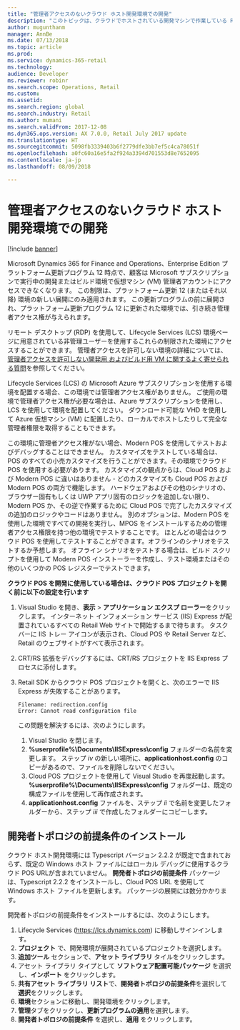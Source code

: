 ```yaml
---
title: "管理者アクセスのないクラウド ホスト開発環境での開発"
description: "このトピックは、クラウドでホストされている開発マシンで作業している Retail 開発者向けのコンフィギュレーション手順について説明します。"
author: mugunthanm
manager: AnnBe
ms.date: 07/13/2018
ms.topic: article
ms.prod: 
ms.service: dynamics-365-retail
ms.technology: 
audience: Developer
ms.reviewer: robinr
ms.search.scope: Operations, Retail
ms.custom: 
ms.assetid: 
ms.search.region: global
ms.search.industry: Retail
ms.author: mumani
ms.search.validFrom: 2017-12-08
ms.dyn365.ops.version: AX 7.0.0, Retail July 2017 update
ms.translationtype: HT
ms.sourcegitcommit: 5098fb3339403b6f2779dfe3bb7ef5c4ca78051f
ms.openlocfilehash: a0fc60a16e5fa2f924a3394d701553d8e7652095
ms.contentlocale: ja-jp
ms.lasthandoff: 08/09/2018

---
```

# <a name="development-in-cloud-hosted-development-environments-without-admin-access"></a>管理者アクセスのないクラウド ホスト開発環境での開発

[!include [banner](../../includes/banner.md)]

Microsoft Dynamics 365 for Finance and Operations、Enterprise Edition プラットフォーム更新プログラム 12 時点で、顧客は Microsoft サブスクリプションで実行中の開発またはビルド環境で仮想マシン (VM) 管理者アカウントにアクセスできなくなります。 この制限は、プラットフォーム更新 12 (またはそれ以降) 環境の新しい展開にのみ適用されます。 この更新プログラムの前に展開され、プラットフォーム更新プログラム 12 に更新された環境では、引き続き管理者アクセス権が与えられます。

リモート デスクトップ (RDP) を使用して、Lifecycle Services (LCS) 環境ページに用意されている非管理ユーザーを使用するこれらの制限された環境にアクセスすることができます。 管理者アクセスを許可しない環境の詳細については、[管理者アクセスを許可しない開発用 およびビルド用 VM に関するよく寄せられる質問](../../dev-itpro/sysadmin/VMs-no-admin-access.md)を参照してください。

Lifecycle Services (LCS) の Microsoft Azure サブスクリプションを使用する環境を配置する場合、この環境では管理者アクセス権がありません。 ご使用の環境で管理者アクセス権が必要な場合は、Azure サブスクリプションを使用し、LCS を使用して環境を配置してください。 ダウンロード可能な VHD を使用して Azure 仮想マシン (VM) に配置したり、ローカルでホストしたりして完全な管理者権限を取得することもできます。

この環境に管理者アクセス権がない場合、Modern POS を使用してテストおよびデバッグすることはできません。 カスタマイズをテストしている場合は、POS のすべての小売カスタマイズを行うことができます。その環境でクラウド POS を使用する必要があります。 カスタマイズの観点からは、Cloud POS および Modern POS に違いはありません - どのカスタマイズも Cloud POS および Modern POS の両方で機能します。 ハードウェアおよびその他のシナリオの、ブラウザー固有もしくは UWP アプリ固有のロジックを追加しない限り、Modern POS か、その逆で作業するために Cloud POS で完了したカスタマイズの追加のロジックやコードはありません。 別のオプションは、Modern POS を使用した環境ですべての開発を実行し、MPOS をインストールするための管理者アクセス権限を持つ他の環境でテストすることです。 ほとんどの場合はクラウド POS を使用してテストすることができます。オフラインのシナリオをテストするか予想します。 オフライン シナリオをテストする場合は、ビルド スクリプトを使用して Modern POS インストーラーを作成し、テスト環境またはその他のいくつかの POS レジスターでテストできます。

**クラウド POS を開発に使用している場合は、クラウド POS プロジェクトを開く前に以下の設定を行います**

1. Visual Studio を開き、**表示** > **アプリケーション エクスプ ローラー**をクリックします。 インターネット インフォメーション サービス (IIS) Express が配置されているすべての Retail Web サイトで開始するまで待ちます。 タスク バーに IIS トレー アイコンが表示され、Cloud POS や Retail Server など、Retail のウェブサイトがすべて表示されます。
4. CRT/RS 拡張をデバッグするには、CRT/RS プロジェクトを IIS Express プロセスに添付します。
5. Retail SDK からクラウド POS プロジェクトを開くと、次のエラーで IIS Express が失敗することがあります。 

    ```
    Filename: redirection.config
    Error: Cannot read configuration file
    ``` 
    この問題を解決するには、次のようにします。
    1. Visual Studio を閉じます。
    2. **%userprofile%\Documents\IISExpress\config** フォルダーの名前を変更します。 ステップ *iv* の新しい場所に、**applicationhost.config** のコピーがあるので、ファイルを削除しないでください。
    3. Cloud POS プロジェクトを使用して Visual Studio を再度起動します。 **%userprofile%\Documents\IISExpress\config** フォルダーは、既定の構成ファイルを使用して再作成されます。
    4. **applicationhost.config** ファイルを、ステップ *ii* で名前を変更したフォルダーから、ステップ *iii* で作成したフォルダーにコピーします。 

## <a name="install-the-developer-topology-prerequisites"></a>開発者トポロジの前提条件のインストール

クラウド ホスト開発環境には Typescript バージョン 2.2.2 が既定で含まれておらず、既定の Windows ホスト ファイルにはローカル デバッグに使用するクラウド POS URLが含まれていません。 **開発者トポロジの前提条件** パッケージは、Typescript 2.2.2 をインストールし、Cloud POS URL を使用して Windows ホスト ファイルを更新します。 パッケージの展開には数分かかります。 


開発者トポロジの前提条件をインストールするには、次のようにします。

   1. Lifecycle Services (https://lcs.dynamics.com) に移動しサインインします。
   2. **プロジェクト** で、開発環境が展開されているプロジェクトを選択します。
   3. **追加ツール** セクションで、**アセット ライブラリ** タイルをクリックします。
   4. アセット ライブラリ タイプとして **ソフトウェア配置可能パッケージ** を選択し、**インポート** をクリックします。
   5. **共有アセット ライブラリ リスト**で、**開発者トポロジの前提条件**を選択して**選択**をクリックします。
   6. **環境**セクションに移動し、開発環境をクリックします。
   7. **管理**タブをクリックし、**更新プログラムの適用**を選択します。
   8. **開発者トポロジの前提条件** を選択し、**適用** をクリックします。

